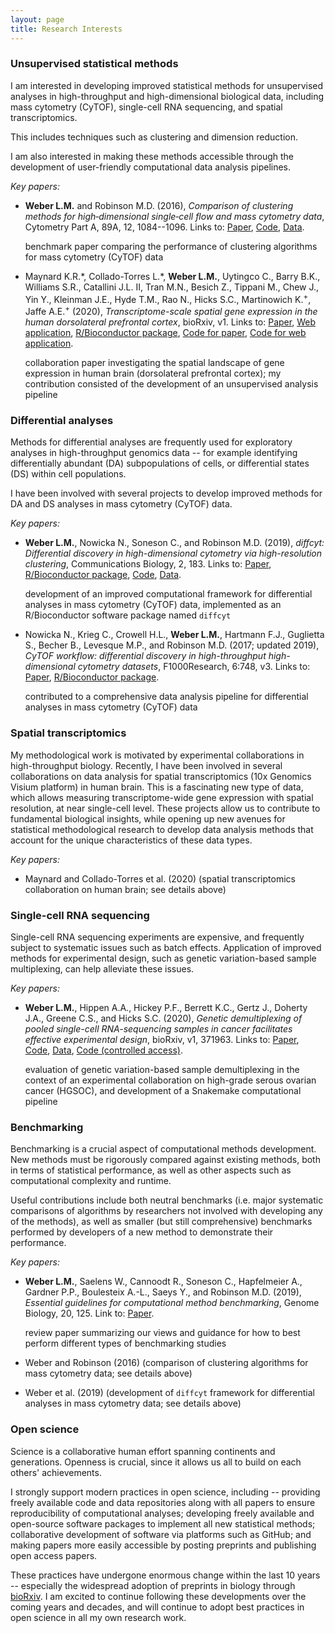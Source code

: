 ```yaml
---
layout: page
title: Research Interests
---
```



### Unsupervised statistical methods

I am interested in developing improved statistical methods for unsupervised analyses in high-throughput and high-dimensional biological data, including mass cytometry (CyTOF), single-cell RNA sequencing, and spatial transcriptomics.

This includes techniques such as clustering and dimension reduction.

I am also interested in making these methods accessible through the development of user-friendly computational data analysis pipelines.

*Key papers:*

- **Weber L.M.** and Robinson M.D. (2016), *Comparison of clustering methods for high‐dimensional single‐cell flow and mass cytometry data*, Cytometry Part A, 89A, 12, 1084--1096. Links to: [Paper](https://onlinelibrary.wiley.com/doi/full/10.1002/cyto.a.23030), [Code](https://github.com/lmweber/cytometry-clustering-comparison), [Data](http://flowrepository.org/id/FR-FCM-ZZPH).

    benchmark paper comparing the performance of clustering algorithms for mass cytometry (CyTOF) data

- Maynard K.R.\*, Collado-Torres L.\*, **Weber L.M.**, Uytingco C., Barry B.K., Williams S.R., Catallini J.L. II, Tran M.N., Besich Z., Tippani M., Chew J., Yin Y., Kleinman J.E., Hyde T.M., Rao N., Hicks S.C., Martinowich K.<sup>+</sup>, Jaffe A.E.<sup>+</sup> (2020), *Transcriptome-scale spatial gene expression in the human dorsolateral prefrontal cortex*, bioRxiv, v1. Links to: [Paper](https://www.biorxiv.org/content/10.1101/2020.02.28.969931v1), [Web application](http://spatial.libd.org/spatialLIBD/), [R/Bioconductor package](http://bioconductor.org/packages/spatialLIBD), [Code for paper](https://github.com/LieberInstitute/HumanPilot), [Code for web application](https://github.com/LieberInstitute/spatialLIBD).

    collaboration paper investigating the spatial landscape of gene expression in human brain (dorsolateral prefrontal cortex); my contribution consisted of the development of an unsupervised analysis pipeline



### Differential analyses

Methods for differential analyses are frequently used for exploratory analyses in high-throughput genomics data -- for example identifying differentially abundant (DA) subpopulations of cells, or differential states (DS) within cell populations.

I have been involved with several projects to develop improved methods for DA and DS analyses in mass cytometry (CyTOF) data.

*Key papers:*

- **Weber L.M.**, Nowicka N., Soneson C., and Robinson M.D. (2019), *diffcyt: Differential discovery in high-dimensional cytometry via high-resolution clustering*, Communications Biology, 2, 183. Links to: [Paper](https://www.nature.com/articles/s42003-019-0415-5), [R/Bioconductor package](http://bioconductor.org/packages/diffcyt), [Code](https://github.com/lmweber/diffcyt-evaluations), [Data](http://flowrepository.org/id/FR-FCM-ZYL8).

    development of an improved computational framework for differential analyses in mass cytometry (CyTOF) data, implemented as an R/Bioconductor software package named `diffcyt`

- Nowicka N., Krieg C., Crowell H.L., **Weber L.M.**, Hartmann F.J., Guglietta S., Becher B., Levesque M.P., and Robinson M.D. (2017; updated 2019), *CyTOF workflow: differential discovery in high-throughput high-dimensional cytometry datasets*, F1000Research, 6:748, v3. Links to: [Paper](https://f1000research.com/articles/6-748), [R/Bioconductor package](https://bioconductor.org/packages/cytofWorkflow).

    contributed to a comprehensive data analysis pipeline for differential analyses in mass cytometry (CyTOF) data



### Spatial transcriptomics

My methodological work is motivated by experimental collaborations in high-throughput biology. Recently, I have been involved in several collaborations on data analysis for spatial transcriptomics (10x Genomics Visium platform) in human brain. This is a fascinating new type of data, which allows measuring transcriptome-wide gene expression with spatial resolution, at near single-cell level. These projects allow us to contribute to fundamental biological insights, while opening up new avenues for statistical methodological research to develop data analysis methods that account for the unique characteristics of these data types.

*Key papers:*

- Maynard and Collado-Torres et al. (2020) (spatial transcriptomics collaboration on human brain; see details above)



### Single-cell RNA sequencing

Single-cell RNA sequencing experiments are expensive, and frequently subject to systematic issues such as batch effects. Application of improved methods for experimental design, such as genetic variation-based sample multiplexing, can help alleviate these issues.

*Key papers:*

- **Weber L.M.**, Hippen A.A., Hickey P.F., Berrett K.C., Gertz J., Doherty J.A., Greene C.S., and Hicks S.C. (2020), *Genetic demultiplexing of pooled single-cell RNA-sequencing samples in cancer facilitates effective experimental design*, bioRxiv, v1, 371963. Links to: [Paper](https://www.biorxiv.org/content/10.1101/2020.11.06.371963v1), [Code](https://github.com/lmweber/snp-dmx-cancer), [Data](https://www.ncbi.nlm.nih.gov/geo/query/acc.cgi?acc=GSE156793), [Code (controlled access)](https://www.ncbi.nlm.nih.gov/projects/gap/cgi-bin/study.cgi?study_id=phs002262.v1.p1).

    evaluation of genetic variation-based sample demultiplexing in the context of an experimental collaboration on high-grade serous ovarian cancer (HGSOC), and development of a Snakemake computational pipeline



### Benchmarking

Benchmarking is a crucial aspect of computational methods development. New methods must be rigorously compared against existing methods, both in terms of statistical performance, as well as other aspects such as computational complexity and runtime.

Useful contributions include both neutral benchmarks (i.e. major systematic comparisons of algorithms by researchers not involved with developing any of the methods), as well as smaller (but still comprehensive) benchmarks performed by developers of a new method to demonstrate their performance.

*Key papers:*

- **Weber L.M.**, Saelens W., Cannoodt R., Soneson C., Hapfelmeier A., Gardner P.P., Boulesteix A.-L., Saeys Y., and Robinson M.D. (2019), *Essential guidelines for computational method benchmarking*, Genome Biology, 20, 125. Link to: [Paper](https://genomebiology.biomedcentral.com/articles/10.1186/s13059-019-1738-8).

    review paper summarizing our views and guidance for how to best perform different types of benchmarking studies

- Weber and Robinson (2016) (comparison of clustering algorithms for mass cytometry data; see details above)

- Weber et al. (2019) (development of `diffcyt` framework for differential analyses in mass cytometry data; see details above)



### Open science

Science is a collaborative human effort spanning continents and generations. Openness is crucial, since it allows us all to build on each others' achievements.

I strongly support modern practices in open science, including -- providing freely available code and data repositories along with all papers to ensure reproducibility of computational analyses; developing freely available and open-source software packages to implement all new statistical methods; collaborative development of software via platforms such as GitHub; and making papers more easily accessible by posting preprints and publishing open access papers.

These practices have undergone enormous change within the last 10 years -- especially the widespread adoption of preprints in biology through [bioRxiv](https://www.biorxiv.org/). I am excited to continue following these developments over the coming years and decades, and will continue to adopt best practices in open science in all my own research work.


